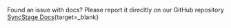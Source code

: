 Found an issue with docs? Please report it direcltly on our GitHub repository [SyncStage Docs](https://github.com/opensesamemedia/syncstage-docs/issues){target=_blank}
